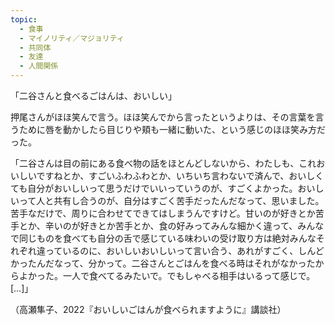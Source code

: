 ```yaml
---
topic:
  - 食事
  - マイノリティ／マジョリティ
  - 共同体
  - 友達
  - 人間関係
---
```

「二谷さんと食べるごはんは、おいしい」

押尾さんがほほ笑んで言う。ほほ笑んでから言ったというよりは、その言葉を言うために唇を動かしたら目じりや頬も一緒に動いた、という感じのほほ笑み方だった。

「二谷さんは目の前にある食べ物の話をほとんどしないから、わたしも、これおいしいですねとか、すごいふわふわとか、いちいち言わないで済んで、おいしくても自分がおいしいって思うだけでいいっていうのが、すごくよかった。おいしいって人と共有し合うのが、自分はすごく苦手だったんだなって、思いました。苦手なだけで、周りに合わせてできてはしまうんですけど。甘いのが好きとか苦手とか、辛いのが好きとか苦手とか、食の好みってみんな細かく違って、みんなで同じものを食べても自分の舌で感じている味わいの受け取り方は絶対みんなそれぞれ違っているのに、おいしいおいしいって言い合う、あれがすごく、しんどかったんだなって、分かって。二谷さんとごはんを食べる時はそれがなかったからよかった。一人で食べてるみたいで。でもしゃべる相手はいるって感じで。\[…]」

（高瀬隼子、2022『おいしいごはんが食べられますように』講談社）